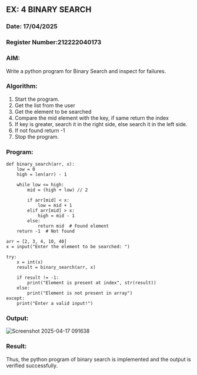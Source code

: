 ## EX: 4 BINARY SEARCH 
### Date: 17/04/2025
### Register Number:212222040173
### AIM: 
Write a python program for Binary Search and inspect for failures. 

### Algorithm:

1. Start the program. 
2. Get the list from the user 
3. Get the element to be searched 
4. Compare the mid element with the key, if same return the index 
5. If key is greater, search it in the right side, else search it in the left side. 
6. If not found return -1 
7. Stop the program. 

### Program:

```
def binary_search(arr, x):  
    low = 0
    high = len(arr) - 1
    
    while low <= high: 
        mid = (high + low) // 2
        
        if arr[mid] < x: 
            low = mid + 1
        elif arr[mid] > x: 
            high = mid - 1
        else: 
            return mid  # Found element
    return -1  # Not found

arr = [2, 3, 4, 10, 40]
x = input("Enter the element to be searched: ")

try:
    x = int(x)
    result = binary_search(arr, x)
    
    if result != -1: 
        print("Element is present at index", str(result)) 
    else: 
        print("Element is not present in array")
except:
    print("Enter a valid input!")

```

### Output:
![Screenshot 2025-04-17 091638](https://github.com/user-attachments/assets/9bff2fe7-329d-4439-abfa-2ec6e4e6336c)
### Result:
Thus, the python program of binary search is implemented and the output is verified 
successfully. 


